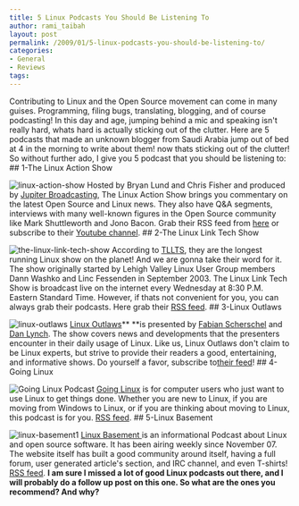 ```yaml
---
title: 5 Linux Podcasts You Should Be Listening To
author: rami_taibah
layout: post
permalink: /2009/01/5-linux-podcasts-you-should-be-listening-to/
categories:
- General
- Reviews
tags: 
---
```

Contributing to Linux and the Open Source movement can come in many guises. Programming, filing bugs, translating, blogging, and of course podcasting! In this day and age, jumping behind a mic and speaking isn't really hard, whats hard is actually sticking out of the clutter. Here are 5 podcasts that made an unknown blogger from Saudi Arabia jump out of bed at 4  in the morning to write about them! now thats sticking out of the clutter! So without further ado, I give you 5 podcast that you should be listening to:
\#\# 1-The Linux Action Show

![linux-action-show](http://192.168.1.33/blog2/wp-content/uploads/2009/01/linux-action-show.jpeg)
Hosted by Bryan Lund and Chris Fisher and produced by [Jupiter Broadcasting](http://www.jupiterbroadcasting.com/?cat=4), The Linux Action Show brings you commentary on the latest Open Source and Linux news. They also have Q&A segments, interviews with many well-known figures in the Open Source community like Mark Shuttleworth and Jono Bacon. Grab their RSS feed from [here](http://www.jupiterbroadcasting.com/?feed=rss2) or subscribe to their [Youtube channel](http://www.youtube.com/user/jupiterbroadcasting).
\#\# 2-The Linux Link Tech Show

![the-linux-link-tech-show](http://192.168.1.33/blog2/wp-content/uploads/2009/01/the-linux-link-tech-show.jpeg)
According to [TLLTS](http://www.tllts.org/index.php), they are the longest running Linux show on the planet! And we are gonna take their word for it. The show originally started by Lehigh Valley Linux User Group members Dann Washko and Linc Fessenden in September 2003\. The Linux Link Tech Show is broadcast live on the internet every Wednesday at 8:30 P.M. Eastern Standard Time. However, if thats not convenient for you, you can always grab their podcasts. Here grab their [RSS feed](http://feeds.feedburner.com/TheLinuxLinkTechShowOgg-vorbisFeed).
\#\# 3-Linux Outlaws

![linux-outlaws](http://192.168.1.33/blog2/wp-content/uploads/2009/01/linux-outlaws.png)
[Linux Outlaws](http://linuxoutlaws.com/)\*\* \*\*is presented by [Fabian Scherschel](http://en.wikipedia.org/wiki/Fabian_Scherschel "Fabian Scherschel") and [Dan Lynch](http://en.wikipedia.org/wiki/Dan_Lynch "Dan Lynch"). The show covers news and developments that the presenters encounter in their daily usage of Linux. Like us, Linux Outlaws don't claim to be Linux experts, but strive to provide their readers a good, entertaining, and informative shows. Do yourself a favor, subscribe to[their feed](http://feeds.feedburner.com/linuxoutlaws-ogg)!
\#\# 4-Going Linux

![Going Linux Podcast](http://192.168.1.33/blog2/wp-content/uploads/2009/01/photo.jpg)
[Going Linux](http://goinglinux.com/) is for computer users who just want to use Linux to get things done. Whether you are new to Linux, if you are moving from Windows to Linux, or if you are thinking about moving to Linux, this podcast is for you. [RSS feed](http://goinglinux.com/oggpodcast.xml).
\#\# 5-Linux Basement

![linux-basement1](http://192.168.1.33/blog2/wp-content/uploads/2009/01/linux-basement1.png)
[Linux Basement ](http://linuxbasement.com/)is an informational Podcast about Linux and open source software. It has been airing weekly since November 07\. The website itself has built a good community around itself, having a full forum, user generated article's section, and IRC channel, and even T-shirts! [RSS feed](http://www.linuxbasement.com/ogg-full/feed).
**I am sure I missed a lot of good Linux podcasts out there, and I will probably do a follow up post on this one. So what are the ones you recommend? And why?**